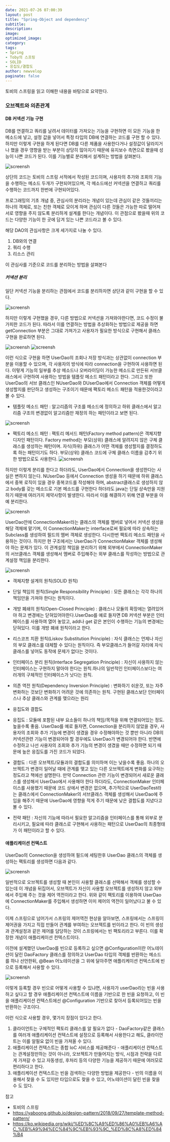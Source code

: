 ```yaml
---
date: 2021-07-26 07:00:39
layout: post
title: "Spring-Object and dependency"
subtitle:
description:
image:
optimized_image:
category:
tags:
- Spring
- Toby의 스프링
- SOLID
- 응집도/결합도
author: newvelop
paginate: false
---
```

토비의 스프링을 읽고 이해한 내용을 바탕으로 요약한다.

### 오브젝트와 의존관계
#### DB 커넥션 기능 구현

DB를 연결하고 쿼리를 날려서 데이터를 가져오는 기능을 구현하면 이 모든 기능을 한 메소드에 넣고, 설정 값을 넣어서 특정 타입의 DB에 연결하는 코드를 구현 할 수 있다. 하지만 이렇게 구현을 하게 된다면 DB를 다른 제품을 사용한다거나 설정값이 달라지거나 했을 경우 영향을 받는 부분이 상당히 많아지기 때문에 유지보수 측면으로 봤을때 성능이 나쁜 코드가 된다. 이를 기능별로 분리해서 설계하는 방법을 살펴본다.

![screensh](../assets/img/2021-07-26-Spring---Object-and-dependency/dao-firstcode.png)

상단의 코드는 토비의 스프링 서적에서 작성된 코드이며, 사용자의 추가와 조회의 기능을 수행하는 메소드 두개가 구현되어있으며, 각 메소드에선 커넥션을 연결하고 쿼리를 수행하는 코드까지 한번에 구현되어있다.

프로그래밍의 기초 개념 중, 관심사의 분리라는 개념이 있는데 관심이 같은 것들끼리는 하나의 객체로, 또는 친한 객체로 모이게 하며 관심이 다른 것들은 가능한 따로 떨어져 서로 영향을 주지 않도록 분리하게 설계를 한다는 개념이다. 이 관점으로 봤을때 위의 코드는 다양한 기능이 한 곳에 담겨 있는 나쁜 코드라고 볼 수 있다.

해당 DAO의 관심사항은 크게 세가지로 나눌 수 있다.
1. DB와의 연결
2. 쿼리 수행
3. 리소스 관리

이 관심사를 기준으로 코드를 분리하는 방법을 살펴본다

##### 커넥션 분리

일단 커넥션 기능을 분리하는 관점에서 코드를 분리하자면 상단과 같이 구현을 할 수 있다.

![screensh](../assets/img/2021-07-26-Spring---Object-and-dependency/connection-separate.png)

하지만 이렇게 구현했을 경우, 다른 방법으로 커넥션을 가져와야한다면, 코드 수정이 불가피한 코드가 된다. 따라서 이를 연결하는 방법을 추상화하는 방법으로 제공을 하면 getConnection 부분은 그대로 가져가고 사용자가 필요한 방식으로 구현해서 클래스 구현을 완료하면 된다.

![screensh](../assets/img/2021-07-26-Spring---Object-and-dependency/connection-abstract.png)
![screensh](../assets/img/2021-07-26-Spring---Object-and-dependency/connection-implement.png)

이런 식으로 구현을 하면 UserDao의 조회나 저장 방식과는 상관없이 connection 부분을 이용할 수 있으며, 각 사용자의 방식에 따라 connection을 구현하여 사용하면 된다. 이렇게 기능의 일부를 추상 메소드나 오버라이딩이 가능한 메소드로 만든뒤 서브클래스에서 구현하여 사용하는 방법을 템플릿 메소드 패턴이라고 한다. 그리고 또한 UserDao의 서브 클래스인 NUserDao와 DUserDao에서 Connection 객체를 어떻게 생성할지를 판단하고 생성하는 구조이기 때문에 팩토리 메소드 패턴을 적용한것이라고 볼 수 있다.

* 템플릿 메소드 패턴 : 알고리즘의 구조를 메소드에 정의하고 하위 클래스에서 알고리즘 구조의 변경없이 알고리즘만 재정의 하는 패턴이라고 보면 된다.

![screensh](../assets/img/2021-07-26-Spring---Object-and-dependency/template-method-pattern.png)

* 팩토리 메소드 패턴 : 팩토리 메서드 패턴(Factory method pattern)은 객체지향 디자인 패턴이다. Factory method는 부모(상위) 클래스에 알려지지 않은 구체 클래스를 생성하는 패턴이며. 자식(하위) 클래스가 어떤 객체를 생성할지를 결정하도록 하는 패턴이기도 하다. 부모(상위) 클래스 코드에 구체 클래스 이름을 감추기 위한 방법으로도 사용한다.
![screensh](../assets/img/2021-07-26-Spring---Object-and-dependency/factory-method-pattern.png)

하지만 이렇게 분리를 한다고 하더라도, UserDao에서 Connection을 생성한다는 사실은 변하지 않는다. NUserDao 등에서 Connection 생성을 하기 때문에 하위 클래스에서 중복 로직이 있을 경우 중복코드를 작성해야 하며, abstract클래스로 생성하지 않고 body를 갖는 메소드로 기본 메소드를 구현한다 하더라도 java는 단일 상속만을 지원하기 때문에 여러가지 제약사항이 발생한다. 따라서 이를 해결하기 위해 연결 부분을 아예 분리한다.

![screensh](../assets/img/2021-07-26-Spring---Object-and-dependency/connection-with-interface.png)

UserDao안에 ConnectionMaker라는 클래스의 객체를 멤버로 넣어서 커넥션 생성을 해당 객체에 맡기며, 이 ConnectionMaker는 interface로써 필요에 따라 상속하는 Subclass를 생성하여 필드의 멤버 객체로 생성한다. 다시한번 팩토리 메소드 패턴을 사용하는 것이다. 하지만 현 구조에서는 UserDao가 ConnectionMaker 객체를 생성해야 하는 문제가 있다. 이 관계설정 책임을 분리하기 위해 외부에서 ConnectionMaker의 서브클래스 객체를 생성해서 멤버로 주입해주는 외부 클래스를 작성하는 방법으로 관계설정 책임을 분리한다.

![screensh](../assets/img/2021-07-26-Spring---Object-and-dependency/connection-injection.png)

* 객체지향 설계의 원칙(SOLID 원칙)

- 단일 책임의 원칙(Single Responsibility Principle) : 모든 클래스는 각각 하나의 책임만을 가져야 한다는 원칙이다.

- 개방 폐쇄의 원칙(Open-Closed Principle) : 클래스나 모듈의 확장에는 열려있어야 하고 변경에는 닫혀있어야한다.UserDao를 예로 들자면 DB 커넥션 부분은 인터페이스를 사용하여 열어 놓았고, add나 get 같은 본인이 수행하는 기능의 변경에는 닫혀있다. 이를 개방 폐쇄 원칙이라고 한다.

- 리스코프 치환 원칙(Liskov Substitution Principle) : 자식 클래스는 언제나 자신의 부모 클래스를 대체할 수 있다는 원칙이다. 즉 부모클래스가 들어갈 자리에 자식 클래스를 넣어도 동작에 문제가 없다는 것이다.

- 인터페이스 분리 원칙(Interface Segregation Principle) : 자신이 사용하지 않는 인터페이스는 구현하지 말아야 한다는 원칙.하나의 일반적인 인터페이스보다는 여러개의 구체적인 인터페이스가 낫다는 원칙.

- 의존 역전 원칙(Dependency Inversion Principle) : 변화하기 쉬운것, 또는 자주 변화하는 것보단 변화하기 어려운 것에 의존하는 원칙. 구현된 클래스보단 인터페이스나 추상 클래스와 관계를 맺으라는 원리

* 응집도와 결합도
- 응집도 : 모듈에 포함된 내부 요소들이 하나의 책임/목적을 위해 연결되어있는 정도. 높을수록 좋음. UserDao를 예로 들자면, Connection을 분리하지 않았을 경우, 사용자의 조회와 추가 기능에 변경이 생겼을 경우 수정해야하는 것 뿐만 아니라 DB의 커넥션관련 기능이 변경되어야 할 경우에도 UserDao가 변경되어야 한다. 반면에 수정하고 나선 사용자의 조회와 추가 기능의 변경이 생겼을 때만 수정하면 되기 때문에 높은 응집도를 가진 코드가 되었다.

- 결합도 : 다른 오브젝트/모듈과의 결합도를 의미하며 이는 낮을수록 좋음. 하나의 오브젝트가 변경이 일어날 때에 관계를 맺고 있는 다른 오브젝트에게 변화를 요구하는 정도라고 책에선 설명한다. 만약 Connection 관련 기능이 변경되어서 새로운 클래스를 생성해서 UserDao에서 사용해야 한다 하더라도, ConnectionMaker 인터페이스를 사용했기 때문에 코드 상에서 변경은 없으며, 추가적으로 UserDaoTest라는 클래스에서 ConnectionMaker의 서브클래스 객체를 생성해서 UserDao에 주입을 해주기 때문에 UserDao에 영향을 적게 주기 때문에 낮은 결합도를 지녔다고 볼 수 있다.

* 전략 패턴 : 자신의 기능에 따라서 필요한 알고리즘을 인터페이스를 통해 외부로 분리시키고, 필요에 따라 클래스로 구현해서 사용하는 패턴으로 UserDao의 최종형태가 이 패턴이라고 할 수 있다.

#### 애플리케이션 컨텍스트
UserDao의 Connection을 생성하여 필드에 세팅한후 UserDao 클래스의 객체를 생성하는 팩토리를 생성하면 다음과 같다.

![screensh](../assets/img/2021-07-26-Spring---Object-and-dependency/factory.png)

일반적으로 오브젝트를 생성할 때 본인이 사용할 클래스를 선택해서 객체를 생성할 수 있는데 이 개념을 뒤집어서, 오브젝트가 자신이 사용할 오브젝트를 생성하지 않고 외부에서 주입해 주는 것을 제어 역전이라고 한다. 위와 같이 팩토리를 이용하여 UserDao에 ConnectionMaker를 주입해서 생성하면 이미 제어의 역전이 일어났다고 불 수 있다.

이제 스프링으로 넘어가서 스프링의 제어역전 현상을 알아보면, 스프링에서는 스프링이 제어권을 가지고 직접 만들어 관계를 부여하는 오브젝트를 빈이라고 한다. 이 빈의 생성과 관계설정과 같은 제어를 담당하는 것이 스프링에서는 빈 팩토리라고 부른다. 이를 확장한 개념이 애플리케이션 컨텍스트이다.

이전에 설계했던 UserDao를 빈으로 등록하고 싶으면 @Configuration이란 어노테이션이 달린 DaoFactory 클래스를 정의하고 UserDao 타입의 객체를 반환하는 메소드를 하나 선언한뒤, @Bean 어노테이션을 그 위에 달아주면 애플리케이션 컨텍스트에 빈으로 등록해서 사용할 수 있다.

![screensh](../assets/img/2021-07-26-Spring---Object-and-dependency/applicationcontext-bean.png)

이렇게 등록할 경우 빈으로 어떻게 사용할 수 있냐면, 사용자가 userDao라는 빈을 사용하고 싶다고 할 경우 애플리케이션 컨텍스트에 이름을 기반으로 한 빈을 요청하고, 이 빈을 애플리케이션 컨텍스트에선 @Configuration 기반으로 찾아서 등록되어있는 빈을 반환하는 구조이다.

이런 식으로 사용할 경우, 몇가지 장점이 있다고 한다.
1. 클라이언트는 구체적인 팩토리 클래스를 알 필요가 없다 - DaoFactory같은 클래스를 여러개 애플리케이션 컨텍스트에 설정으로 등록해서 사용한다고 해도, 클라이언트는 이를 알필요 없이 빈을 가져올 수 있다.
2. 애플리케이션 컨텍스트는 종합 IoC 서비스를 제공해준다 - 애플리케이션 컨텍스트는 관계설정만하는 것이 아니라, 오브젝트가 만들어지는 방식, 시점과 전략을 다르게 가져갈 수 있고 자동생성, 후처리 등의 다양한 기능을 제공하기 때문에 여러모로 편리하다고 한다.
3. 애플리케이션 컨텍스트는 빈을 검색하는 다양한 방법을 제공한다 - 빈의 이름을 이용해서 찾을 수 도 있지만 타입으로도 찾을 수 있고, 어노테이션이 달린 빈을 찾을 수 도 있다.


참고
- 토비의 스프링
- https://yaboong.github.io/design-pattern/2018/09/27/template-method-pattern/
- https://ko.wikipedia.org/wiki/%ED%8C%A9%ED%86%A0%EB%A6%AC_%EB%A9%94%EC%84%9C%EB%93%9C_%ED%8C%A8%ED%84%B4